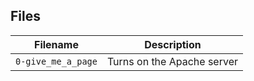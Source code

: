 
## Files

| Filename | Description |
| -------- | ----------- |
| `0-give_me_a_page` | Turns on the Apache server |
